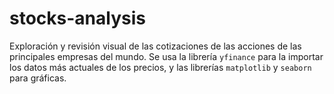 # stocks-analysis
Exploración y revisión visual de las cotizaciones de las acciones de las principales empresas del mundo. Se usa la librería `yfinance` para la importar los datos más actuales de los precios, y las librerías `matplotlib` y `seaborn` para gráficas.
